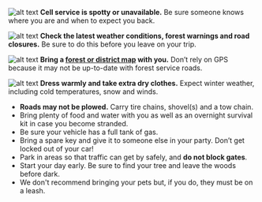 ![alt text](/assets/img/cell-service-icon.svg "no cellular service") 
**Cell service is spotty or unavailable.** Be sure someone knows where you are and when to expect you back.

![alt text](/assets/img/weather-icon.svg "in-climate weather") **Check the latest weather conditions, forest warnings and road closures.** Be sure to do this before you leave on your trip.

![alt text](/assets/img/map-icon.svg "use a map") 
**Bring a [forest or district map](/christmas-trees/forests/arp/#tree-locations) with you.** Don’t rely on GPS because it may not be up-to-date with forest service roads. 

![alt text](/assets/img/winter-warm-icon.svg "wintry conditions") **Dress warmly and take extra dry clothes.**
Expect winter weather, including cold temperatures, snow and winds.


* **Roads may not be plowed.** Carry tire chains, shovel(s) and a tow chain. 
* Bring plenty of food and water with you as well as an overnight survival kit in case you become stranded.
* Be sure your vehicle has a full tank of gas.
* Bring a spare key and give it to someone else in your party. Don’t get locked out of your car!
* Park in areas so that traffic can get by safely, and **do not block gates**.
* Start your day early. Be sure to find your tree and leave the woods before dark.
* We don't recommend bringing your pets but, if you do, they must be on a leash.
